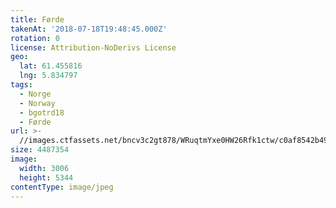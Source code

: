 ```yaml
---
title: Førde
takenAt: '2018-07-18T19:48:45.000Z'
rotation: 0
license: Attribution-NoDerivs License
geo:
  lat: 61.455816
  lng: 5.834797
tags:
  - Norge
  - Norway
  - bgotrd18
  - Førde
url: >-
  //images.ctfassets.net/bncv3c2gt878/WRuqtmYxe0HW26Rfk1ctw/c0af8542b49af057a3af73e72bce5e44/frde_42955751355_o
size: 4487354
image:
  width: 3006
  height: 5344
contentType: image/jpeg
---
```


